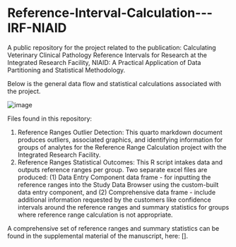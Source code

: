 # Reference-Interval-Calculation---IRF-NIAID
A public repository for the project related to the publication: Calculating Veterinary Clinical Pathology Reference Intervals for Research at the Integrated Research Facility, NIAID: A Practical Application of Data Partitioning and Statistical Methodology.

Below is the general data flow and statistical calculations associated with the project.

![image](https://github.com/user-attachments/assets/53ee6e57-8228-438c-a7be-4b8a762bff81)

Files found in this repository:
1. Reference Ranges Outlier Detection: This quarto markdown document produces outliers, associated graphics, and identifying information for groups of analytes for the Reference Range Calculation project with the Integrated Research Facility.
2. Reference Ranges Statistical Outcomes: This R script intakes data and outputs reference ranges per group. Two separate excel files are produced: (1) Data Entry Component data frame - for inputting the reference ranges into the Study Data Browser using the custom-built data entry component, and (2) Comprehensive data frame - include additional information requested by the customers like confidence intervals around the reference ranges and summary statistics for groups where reference range calculation is not appropriate.

A comprehensive set of reference ranges and summary statistics can be found in the supplemental material of the manuscript, here: []. 

